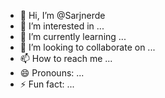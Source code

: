 - 👋 Hi, I’m @Sarjnerde
- 👀 I’m interested in ...
- 🌱 I’m currently learning ...
- 💞️ I’m looking to collaborate on ...
- 📫 How to reach me ...
- 😄 Pronouns: ...
- ⚡ Fun fact: ...

<!---
Sarjnerde/Sarjnerde is a ✨ special ✨ repository because its `README.md` (this file) appears on your GitHub profile.
You can click the Preview link to take a look at your changes.
--->
